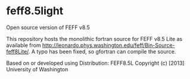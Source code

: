 # feff8.5light
Open source version of FEFF v8.5

This repository hosts the monolithic fortran source for FEFF v8.5 Lite as available from http://leonardo.phys.washington.edu/feff/Bin-Source-feff8Lite/. A typo has been fixed, so gfortran can compile the source.

Based on or developed using Distribution: FEFF8.5L
Copyright (c) [2013] University of Washington
